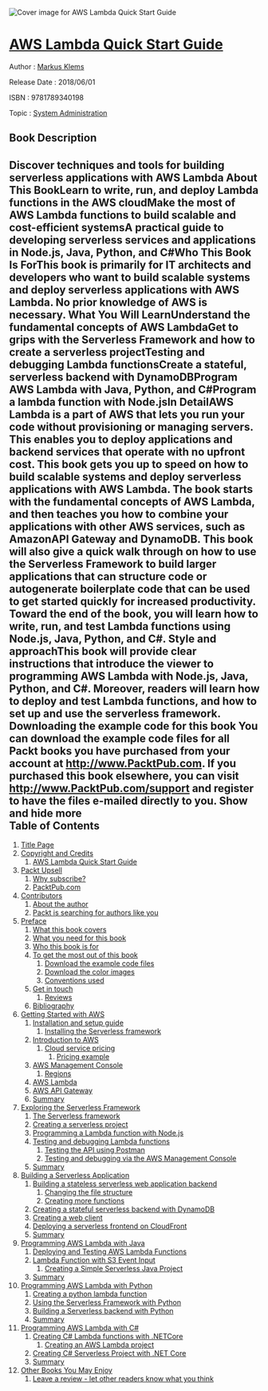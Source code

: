 ![Cover image for AWS Lambda Quick Start Guide](https://imgdetail.ebookreading.net/cover/cover/system_admin/EB9781789340198.jpg)

[AWS Lambda Quick Start Guide](https://ebookreading.net/view/book/AWS+Lambda+Quick+Start+Guide-EB9781789340198_1.html "AWS Lambda Quick Start Guide")
====================================================================================================================

Author : [Markus Klems](https://ebookreading.net/search/author/Markus+Klems)

Release Date : 2018/06/01

ISBN : 9781789340198

Topic : [System Administration](https://ebookreading.net/search/category/system-administration)

Book Description
-----------------

 Discover techniques and tools for building serverless applications with AWS Lambda
About This BookLearn to write, run, and deploy Lambda functions in the AWS cloudMake the most of AWS Lambda functions to build scalable and cost-efficient systemsA practical guide to developing serverless services and applications in Node.js, Java, Python, and C#Who This Book Is ForThis book is primarily for IT architects and developers who want to build scalable systems and deploy serverless applications with AWS Lambda. No prior knowledge of AWS is necessary.
What You Will LearnUnderstand the fundamental concepts of AWS LambdaGet to grips with the Serverless Framework and how to create a serverless projectTesting and debugging Lambda functionsCreate a stateful, serverless backend with DynamoDBProgram AWS Lambda with Java, Python, and C#Program a lambda function with Node.jsIn DetailAWS Lambda is a part of AWS that lets you run your code without provisioning or managing servers. This enables you to deploy applications and backend services that operate with no upfront cost. This book gets you up to speed on how to build scalable systems and deploy serverless applications with AWS Lambda.
The book starts with the fundamental concepts of AWS Lambda, and then teaches you how to combine your applications with other AWS services, such as AmazonAPI Gateway and DynamoDB. This book will also give a quick walk through on how to use the Serverless Framework to build larger applications that can structure code or autogenerate boilerplate code that can be used to get started quickly for increased productivity.
Toward the end of the book, you will learn how to write, run, and test Lambda functions using Node.js, Java, Python, and C#.
Style and approachThis book will provide clear instructions that introduce the viewer to programming AWS Lambda with Node.js, Java, Python, and C#. Moreover, readers will learn how to deploy and test Lambda functions, and how to set up and use the serverless framework.
Downloading the example code for this book You can download the example code files for all Packt books you have purchased from your account at http://www.PacktPub.com. If you purchased this book elsewhere, you can visit http://www.PacktPub.com/support and register to have the files e-mailed directly to you.
        Show and hide more                
Table of Contents
-----------------

1. [Title Page](https://ebookreading.net/view/book/AWS+Lambda+Quick+Start+Guide-EB9781789340198_2.html)
1. [Copyright and Credits](https://ebookreading.net/view/book/AWS+Lambda+Quick+Start+Guide-EB9781789340198_3.html)
    1. [AWS Lambda Quick Start Guide](https://ebookreading.net/view/book/AWS+Lambda+Quick+Start+Guide-EB9781789340198_4.html)
1. [Packt Upsell](https://ebookreading.net/view/book/AWS+Lambda+Quick+Start+Guide-EB9781789340198_5.html)
    1. [Why subscribe?](https://ebookreading.net/view/book/AWS+Lambda+Quick+Start+Guide-EB9781789340198_6.html)
    1. [PacktPub.com](https://ebookreading.net/view/book/AWS+Lambda+Quick+Start+Guide-EB9781789340198_7.html)
1. [Contributors](https://ebookreading.net/view/book/AWS+Lambda+Quick+Start+Guide-EB9781789340198_8.html)
    1. [About the author](https://ebookreading.net/view/book/AWS+Lambda+Quick+Start+Guide-EB9781789340198_9.html)
    1. [Packt is searching for authors like you](https://ebookreading.net/view/book/AWS+Lambda+Quick+Start+Guide-EB9781789340198_10.html)
1. [Preface](https://ebookreading.net/view/book/AWS+Lambda+Quick+Start+Guide-EB9781789340198_12.html)
    1. [What this book covers](https://ebookreading.net/view/book/AWS+Lambda+Quick+Start+Guide-EB9781789340198_13.html)
    1. [What you need for this book](https://ebookreading.net/view/book/AWS+Lambda+Quick+Start+Guide-EB9781789340198_14.html)
    1. [Who this book is for](https://ebookreading.net/view/book/AWS+Lambda+Quick+Start+Guide-EB9781789340198_15.html)
    1. [To get the most out of this book](https://ebookreading.net/view/book/AWS+Lambda+Quick+Start+Guide-EB9781789340198_16.html)
        1. [Download the example code files](https://ebookreading.net/view/book/AWS+Lambda+Quick+Start+Guide-EB9781789340198_17.html)
        1. [Download the color images](https://ebookreading.net/view/book/AWS+Lambda+Quick+Start+Guide-EB9781789340198_18.html)
        1. [Conventions used](https://ebookreading.net/view/book/AWS+Lambda+Quick+Start+Guide-EB9781789340198_19.html)
    1. [Get in touch](https://ebookreading.net/view/book/AWS+Lambda+Quick+Start+Guide-EB9781789340198_20.html)
        1. [Reviews](https://ebookreading.net/view/book/AWS+Lambda+Quick+Start+Guide-EB9781789340198_21.html)
    1. [Bibliography](https://ebookreading.net/view/book/AWS+Lambda+Quick+Start+Guide-EB9781789340198_22.html)
1. [Getting Started with AWS](https://ebookreading.net/view/book/AWS+Lambda+Quick+Start+Guide-EB9781789340198_23.html)
    1. [Installation and setup guide](https://ebookreading.net/view/book/AWS+Lambda+Quick+Start+Guide-EB9781789340198_24.html)
        1. [Installing the Serverless framework](https://ebookreading.net/view/book/AWS+Lambda+Quick+Start+Guide-EB9781789340198_25.html)
    1. [Introduction to AWS](https://ebookreading.net/view/book/AWS+Lambda+Quick+Start+Guide-EB9781789340198_26.html)
        1. [Cloud service pricing](https://ebookreading.net/view/book/AWS+Lambda+Quick+Start+Guide-EB9781789340198_27.html)
            1. [Pricing example](https://ebookreading.net/view/book/AWS+Lambda+Quick+Start+Guide-EB9781789340198_28.html)
    1. [AWS Management Console](https://ebookreading.net/view/book/AWS+Lambda+Quick+Start+Guide-EB9781789340198_29.html)
        1. [Regions](https://ebookreading.net/view/book/AWS+Lambda+Quick+Start+Guide-EB9781789340198_30.html)
    1. [AWS Lambda](https://ebookreading.net/view/book/AWS+Lambda+Quick+Start+Guide-EB9781789340198_31.html)
    1. [AWS API Gateway](https://ebookreading.net/view/book/AWS+Lambda+Quick+Start+Guide-EB9781789340198_32.html)
    1. [Summary](https://ebookreading.net/view/book/AWS+Lambda+Quick+Start+Guide-EB9781789340198_33.html)
1. [Exploring the Serverless Framework](https://ebookreading.net/view/book/AWS+Lambda+Quick+Start+Guide-EB9781789340198_34.html)
    1. [The Serverless framework](https://ebookreading.net/view/book/AWS+Lambda+Quick+Start+Guide-EB9781789340198_35.html)
    1. [Creating a serverless project](https://ebookreading.net/view/book/AWS+Lambda+Quick+Start+Guide-EB9781789340198_36.html)
    1. [Programming a Lambda function with Node.js](https://ebookreading.net/view/book/AWS+Lambda+Quick+Start+Guide-EB9781789340198_37.html)
    1. [Testing and debugging Lambda functions](https://ebookreading.net/view/book/AWS+Lambda+Quick+Start+Guide-EB9781789340198_38.html)
        1. [Testing the API using Postman](https://ebookreading.net/view/book/AWS+Lambda+Quick+Start+Guide-EB9781789340198_39.html)
        1. [Testing and debugging via the AWS Management Console](https://ebookreading.net/view/book/AWS+Lambda+Quick+Start+Guide-EB9781789340198_40.html)
    1. [Summary](https://ebookreading.net/view/book/AWS+Lambda+Quick+Start+Guide-EB9781789340198_41.html)
1. [Building a Serverless Application](https://ebookreading.net/view/book/AWS+Lambda+Quick+Start+Guide-EB9781789340198_42.html)
    1. [Building a stateless serverless web application backend](https://ebookreading.net/view/book/AWS+Lambda+Quick+Start+Guide-EB9781789340198_43.html)
        1. [Changing the file structure](https://ebookreading.net/view/book/AWS+Lambda+Quick+Start+Guide-EB9781789340198_44.html)
        1. [Creating more functions](https://ebookreading.net/view/book/AWS+Lambda+Quick+Start+Guide-EB9781789340198_45.html)
    1. [Creating a stateful serverless backend with DynamoDB](https://ebookreading.net/view/book/AWS+Lambda+Quick+Start+Guide-EB9781789340198_46.html)
    1. [Creating a web client](https://ebookreading.net/view/book/AWS+Lambda+Quick+Start+Guide-EB9781789340198_47.html)
    1. [Deploying a serverless frontend on CloudFront](https://ebookreading.net/view/book/AWS+Lambda+Quick+Start+Guide-EB9781789340198_48.html)
    1. [Summary](https://ebookreading.net/view/book/AWS+Lambda+Quick+Start+Guide-EB9781789340198_49.html)
1. [Programming AWS Lambda with Java](https://ebookreading.net/view/book/AWS+Lambda+Quick+Start+Guide-EB9781789340198_50.html)
    1. [Deploying and Testing AWS Lambda Functions](https://ebookreading.net/view/book/AWS+Lambda+Quick+Start+Guide-EB9781789340198_51.html)
    1. [Lambda Function with S3 Event Input](https://ebookreading.net/view/book/AWS+Lambda+Quick+Start+Guide-EB9781789340198_52.html)
        1. [Creating a Simple Serverless Java Project](https://ebookreading.net/view/book/AWS+Lambda+Quick+Start+Guide-EB9781789340198_53.html)
    1. [Summary](https://ebookreading.net/view/book/AWS+Lambda+Quick+Start+Guide-EB9781789340198_54.html)
1. [Programming AWS Lambda with Python](https://ebookreading.net/view/book/AWS+Lambda+Quick+Start+Guide-EB9781789340198_55.html)
    1. [Creating a python lambda function](https://ebookreading.net/view/book/AWS+Lambda+Quick+Start+Guide-EB9781789340198_56.html)
    1. [Using the Serverless Framework with Python](https://ebookreading.net/view/book/AWS+Lambda+Quick+Start+Guide-EB9781789340198_57.html)
    1. [Building a Serverless backend with Python](https://ebookreading.net/view/book/AWS+Lambda+Quick+Start+Guide-EB9781789340198_58.html)
    1. [Summary](https://ebookreading.net/view/book/AWS+Lambda+Quick+Start+Guide-EB9781789340198_59.html)
1. [Programming AWS Lambda with C#](https://ebookreading.net/view/book/AWS+Lambda+Quick+Start+Guide-EB9781789340198_60.html)
    1. [Creating C# Lambda functions with .NETCore](https://ebookreading.net/view/book/AWS+Lambda+Quick+Start+Guide-EB9781789340198_61.html)
        1. [Creating an AWS Lambda project](https://ebookreading.net/view/book/AWS+Lambda+Quick+Start+Guide-EB9781789340198_62.html)
    1. [Creating C# Serverless Project with .NET Core](https://ebookreading.net/view/book/AWS+Lambda+Quick+Start+Guide-EB9781789340198_63.html)
    1. [Summary](https://ebookreading.net/view/book/AWS+Lambda+Quick+Start+Guide-EB9781789340198_64.html)
1. [Other Books You May Enjoy](https://ebookreading.net/view/book/AWS+Lambda+Quick+Start+Guide-EB9781789340198_65.html)
    1. [Leave a review - let other readers know what you think](https://ebookreading.net/view/book/AWS+Lambda+Quick+Start+Guide-EB9781789340198_66.html)
